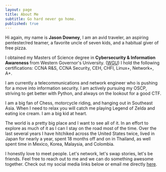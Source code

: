 ```yaml
---
layout: page
title: About Me
subtitle: Go hard never go home.
published: true
---
```


<p class="about-text">
<span class="fa fa-briefcase about-icon"></span>
  Hi again, my name is <strong>Jason Downey</strong>, I am an avid traveler, an aspiring pentester/red teamer, a favorite uncle of seven kids, and a habitual giver of free pizza. 
</p>

<p class="about-text">
<span class="fa fa-graduation-cap about-icon"></span>
I obtained my Masters of Science degree in <strong>Cybersecurity & Information Awareness </strong>from Western Governor's University. (<a target="_blank" href="https://www.wgu.edu/">WGU</a>) I hold the following certifications: CCNA R&S, CCNA Security, CEH, CHFI, Linux+, Network+, A+. 
</p>

<p class="about-text">
<span class="fa fa-code about-icon"></span>
I am currently a telecommunications and network engineer who is pushing for a move into information security. I am actively pursuing my OSCP, striving to get better with Python, and always on the lookout for a good CTF. 
</p>

<p class="about-text">
<span class="fa fa-heart about-icon"></span>
I am a big fan of Chess, motorcycle riding, and hanging out in Southeast Asia. When I need to relax you will catch me playing Legend of Zelda and eating ice cream. I am a big kid at heart.
 
 </p>
 <p class="about-text">
<span class="fa fa-globe about-icon"></span>
The world is a pretty big place and I want to see all of it. In an effort to explore as much of it as I can I stay on the road most of the time. Over the last several years I have hitchiked across the United States twice, lived in Japan for nearly a year, spent 18 months off and on in Thailand, as well spent time in Mexico, Korea, Malaysia, and Colombia.
</p>

<p class="about-text">
<span class="fa fa-envelope about-icon"></span>
I honestly love to meet people. Let's network, let's swap stories, let's be friends. Feel free to reach out to me and we can do something awesome together. Check out my social media links below or email me directly <a target="_blank" href="mailto:jason@jasonhacks.com">here</a>.
</p>
